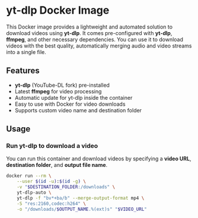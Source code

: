 # yt-dlp Docker Image

This Docker image provides a lightweight and automated solution to download videos using **yt-dlp**. It comes pre-configured with **yt-dlp**, **ffmpeg**, and other necessary dependencies. You can use it to download videos with the best quality, automatically merging audio and video streams into a single file.

## Features
- **yt-dlp** (YouTube-DL fork) pre-installed
- Latest **ffmpeg** for video processing
- Automatic update for yt-dlp inside the container
- Easy to use with Docker for video downloads
- Supports custom video name and destination folder

## Usage

### Run yt-dlp to download a video

You can run this container and download videos by specifying a **video URL**, **destination folder**, and **output file name**.

```bash
docker run --rm \
    --user $(id -u):$(id -g) \
    -v "$DESTINATION_FOLDER:/downloads" \
    yt-dlp-auto \
    yt-dlp -f "bv*+ba/b" --merge-output-format mp4 \
    -S "res:2160,codec:h264" \
    -o "/downloads/$OUTPUT_NAME.%(ext)s" "$VIDEO_URL"
